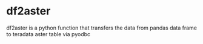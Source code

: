 # df2aster
df2aster is a python function that transfers the data from pandas data frame to teradata aster table via pyodbc
